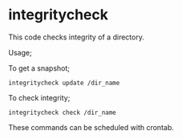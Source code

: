 # integritycheck

This code checks integrity of a directory.

Usage;

To get a snapshot;

`integritycheck update /dir_name`

To check integrity;

`integritycheck check /dir_name`

These commands can be scheduled with crontab.
